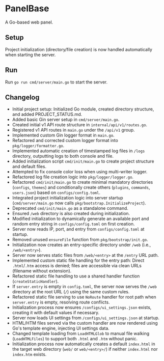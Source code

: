 # PanelBase

A Go-based web panel.

## Setup

Project initialization (directory/file creation) is now handled automatically when starting the server.

## Run

Run `go run cmd/server/main.go` to start the server.

## Changelog

- Initial project setup: Initialized Go module, created directory structure, and added PROJECT_STATUS.md.
- Added basic Gin server setup in `cmd/server/main.go`.
- Created initial v1 API route structure in `internal/api/v1/routes.go`.
- Registered v1 API routes in `main.go` under the `/api/v1` group.
- Implemented custom Gin logger format in `main.go`.
- Refactored and corrected custom logger format into `pkg/logger/formatter.go`.
- Implemented automatic creation of timestamped log files in `/logs` directory, outputting logs to both console and file.
- Added initialization script `cmd/init/main.go` to create project structure and default files.
- Attempted to fix console color loss when using multi-writer logger.
- Refactored log file creation logic into `pkg/logger/logger.go`.
- Refactored `cmd/init/main.go` to create minimal mandatory directories (`configs`, `themes`) and conditionally create others (`plugins`, `commands`, `users.json`) based on `configs/config.toml`.
- Integrated project initialization logic into server startup (`cmd/server/main.go` now calls `pkg/bootstrap.InitializeProject`).
- Deprecated `cmd/init/main.go` as a standalone command.
- Ensured `/web` directory is also created during initialization.
- Modified initialization to dynamically generate an available port and random entry string in `configs/config.toml` on first creation.
- Server now reads IP, port, and entry from `configs/config.toml` at startup.
- Removed unused `ensureFile` function from `pkg/bootstrap/init.go`.
- Initialization now creates an entry-specific directory under `/web` (i.e., `/web/<entry>`).
- Server now serves static files from `/web/<entry>` at the `/entry` URL path.
- Implemented custom static file handling for the entry path: Direct `.html`/`.htm` access is denied; files are accessible via clean URLs (filename without extension).
- Refactored static file handling to use a shared handler function (`createStaticHandler`).
- If `server.entry` is empty in `config.toml`, the server now serves the `/web` directory at the root URL (`/`) using the same custom rules.
- Refactored static file serving to use `NoRoute` handler for root path when `server.entry` is empty, resolving route conflicts.
- Initialization process now ensures `/configs/ui_settings.json` exists, creating it with default values if necessary.
- Server now loads UI settings from `/configs/ui_settings.json` at startup.
- HTML/HTM files served via the custom handler are now rendered using Go's template engine, injecting UI settings data.
- Changed template loading from `LoadHTMLGlob` to manual file walking (`LoadHTMLFiles`) to support both `.html` and `.htm` without panic.
- Initialization process now automatically creates a default `index.html` in the target web directory (`web/` or `web/<entry>/`) if neither `index.html` nor `index.htm` exists.
